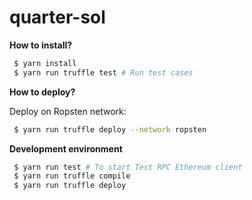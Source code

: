 # quarter-sol

**How to install?**
```sh
 $ yarn install
 $ yarn run truffle test # Run test cases
```

**How to deploy?**

Deploy on Ropsten network:

```sh
 $ yarn run truffle deploy --network ropsten
```

**Development environment**
```sh
 $ yarn run test # To start Test RPC Ethereum client
 $ yarn run truffle compile
 $ yarn run truffle deploy
```

